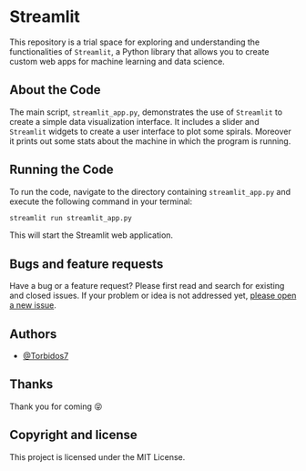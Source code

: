 # Streamlit
This repository is a trial space for exploring and understanding the functionalities of `Streamlit`, a Python library that allows you to create custom web apps for machine learning and data science.

## About the Code

The main script, `streamlit_app.py`, demonstrates the use of `Streamlit` to create a simple data visualization interface. It includes a slider and `Streamlit` widgets to create a user interface to plot some spirals. Moreover it prints out some stats about the machine in which the program is running.

## Running the Code

To run the code, navigate to the directory containing `streamlit_app.py` and execute the following command in your terminal:

```bash
streamlit run streamlit_app.py
```
This will start the Streamlit web application.

## Bugs and feature requests

Have a bug or a feature request? Please first read and search for existing and closed issues. If your problem or idea is not addressed yet, [please open a new issue](https://github.com/Torbidos7/Streamlit/issues/new).
## Authors

- [@Torbidos7](https://github.com/Torbidos7)

## Thanks

Thank you for coming :stuck_out_tongue_closed_eyes:

## Copyright and license

This project is licensed under the MIT License.
